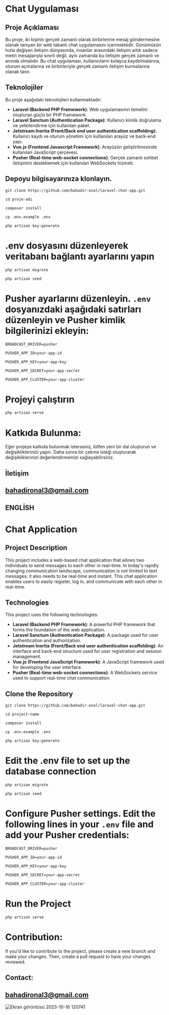 # Chat Uygulaması
 ## Proje Açıklaması


Bu proje, iki kişinin gerçek zamanlı olarak birbirlerine mesaj göndermesine olanak tanıyan bir web tabanlı chat uygulamasını içermektedir. Günümüzün hızla değişen iletişim dünyasında, insanlar arasındaki iletişim artık sadece metin mesajlarıyla sınırlı değil, aynı zamanda bu iletişim gerçek zamanlı ve anında olmalıdır. Bu chat uygulaması, kullanıcıların kolayca kaydolmalarına, oturum açmalarına ve birbirleriyle gerçek zamanlı iletişim kurmalarına olanak tanır.

## Teknolojiler
 Bu proje aşağıdaki teknolojileri kullanmaktadır:
-  **Laravel (Backend PHP Framework)**:  Web uygulamasının temelini oluşturan güçlü bir PHP framework. 
-  **Laravel Sanctum (Authentication Package)**: Kullanıcı kimlik doğrulama ve yetkilendirme için kullanılan paket. 
-  **Jetstream Inertia (Front/Back end user authentication scaffolding)**: Kullanıcı kaydı ve oturum yönetimi için kullanılan arayüz ve back-end yapı. 
-  **Vue.js (Frontend Javascript Framework)**: Arayüzün geliştirilmesinde kullanılan JavaScript çerçevesi. 
-  **Pusher (Real-time web-socket connections)**: Gerçek zamanlı sohbet iletişimini desteklemek için kullanılan WebSockets hizmeti.
 
 ## Depoyu bilgisayarınıza klonlayın. 
`git clone https://github.com/bahadir-onal/laravel-chat-app.git`

`cd proje-adı `

`composer install `

`cp .env.example .env `

`php artisan key:generate `
# .env dosyasını düzenleyerek veritabanı bağlantı ayarlarını yapın 
`php artisan migrate`

`php artisan seed`

# Pusher ayarlarını düzenleyin. `.env` dosyanızdaki aşağıdaki satırları düzenleyin ve Pusher kimlik bilgilerinizi ekleyin:

`BROADCAST_DRIVER=pusher`

`PUSHER_APP_ID=your-app-id`

`PUSHER_APP_KEY=your-app-key`

`PUSHER_APP_SECRET=your-app-secret`

`PUSHER_APP_CLUSTER=your-app-cluster`

# Projeyi çalıştırın

`php artisan serve`



# Katkıda Bulunma:

Eğer projeye katkıda bulunmak isterseniz, lütfen yeni bir dal oluşturun ve değişikliklerinizi yapın. Daha sonra bir çekme isteği oluşturarak değişikliklerinizi değerlendirmemizi sağlayabilirsiniz.

## İletişim
## bahadironal3@gmail.com

## ENGLİSH


# Chat Application
## Project Description

This project includes a web-based chat application that allows two individuals to send messages to each other in real-time. In today's rapidly changing communication landscape, communication is not limited to text messages; it also needs to be real-time and instant. This chat application enables users to easily register, log in, and communicate with each other in real-time.

## Technologies
This project uses the following technologies:
- **Laravel (Backend PHP Framework)**: A powerful PHP framework that forms the foundation of the web application.
- **Laravel Sanctum (Authentication Package)**: A package used for user authentication and authorization.
- **Jetstream Inertia (Front/Back end user authentication scaffolding)**: An interface and back-end structure used for user registration and session management.
- **Vue.js (Frontend JavaScript Framework)**: A JavaScript framework used for developing the user interface.
- **Pusher (Real-time web-socket connections)**: A WebSockets service used to support real-time chat communication.

## Clone the Repository
`git clone https://github.com/bahadir-onal/laravel-chat-app.git`

`cd project-name`

`composer install`

`cp .env.example .env`

`php artisan key:generate`
# Edit the .env file to set up the database connection
`php artisan migrate`

`php artisan seed`

# Configure Pusher settings. Edit the following lines in your `.env` file and add your Pusher credentials:
`BROADCAST_DRIVER=pusher`

`PUSHER_APP_ID=your-app-id`

`PUSHER_APP_KEY=your-app-key`

`PUSHER_APP_SECRET=your-app-secret`

`PUSHER_APP_CLUSTER=your-app-cluster`

# Run the Project
`php artisan serve`

# Contribution:

If you'd like to contribute to the project, please create a new branch and make your changes. Then, create a pull request to have your changes reviewed.

## Contact:
## bahadironal3@gmail.com


![Ekran görüntüsü 2023-10-16 120741](https://github.com/bahadir-onal/laravel-chat-app/assets/60795718/c42e7b18-6142-428f-aeb3-61ebe50a3483)



